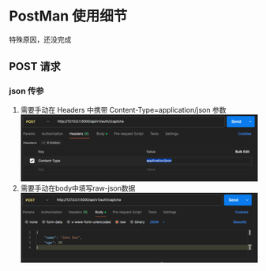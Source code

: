 # PostMan 使用细节
<!-- TODO -->
特殊原因，还没完成

## POST 请求

### json 传参

1. 需要手动在 Headers 中携带 Content-Type=application/json 参数
![alt text](image-23.png)
2. 需要手动在body中填写raw-json数据
![alt text](image-24.png)

